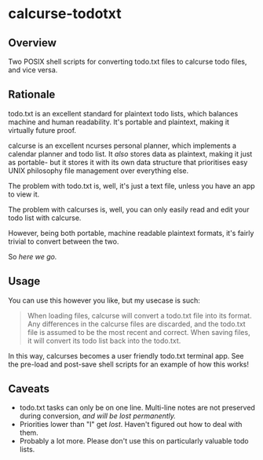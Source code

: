 # calcurse-todotxt

## Overview

Two POSIX shell scripts for converting todo.txt files to
calcurse todo files, and vice versa.

## Rationale

todo.txt is an excellent standard for plaintext todo lists,
which balances machine and human readability.
It's portable and plaintext, making it virtually future proof.

calcurse is an excellent ncurses personal planner,
which implements a calendar planner and todo list.
It *also* stores data as plaintext, making it just as portable-
but it stores it with its own data structure that prioritises
easy UNIX philosophy file management over everything else.

The problem with todo.txt is, well, it's just a text file,
unless you have an app to view it.

The problem with calcurses is, well, you can only easily read
and edit your todo list with calcurse.

However, being both portable, machine readable plaintext formats,
it's fairly trivial to convert between the two.

So *here we go.*

## Usage

You can use this however you like, but my usecase is such:

> When loading files, calcurse will convert a todo.txt file into its format.
> Any differences in the calcurse files are discarded,
> and the todo.txt file is assumed to be the most recent and correct.
> When saving files, it will convert its todo list back into the todo.txt.

In this way, calcurses becomes a user friendly todo.txt terminal app.
See the pre-load and post-save shell scripts for an example of how this works!

## Caveats

 * todo.txt tasks can only be on one line. Multi-line notes are not preserved during conversion,
   *and will be lost permanently.*
 * Priorities lower than "I" get *lost*. Haven't figured out how to deal with them.
 * Probably a lot more. Please don't use this on particularly valuable todo lists.
